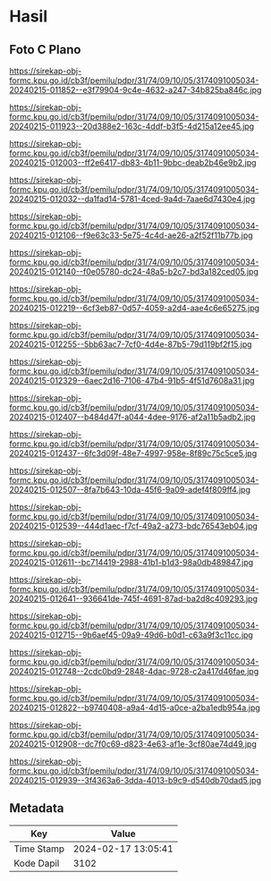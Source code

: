 # Hasil

## Foto C Plano

https://sirekap-obj-formc.kpu.go.id/cb3f/pemilu/pdpr/31/74/09/10/05/3174091005034-20240215-011852--e3f79904-9c4e-4632-a247-34b825ba846c.jpg

https://sirekap-obj-formc.kpu.go.id/cb3f/pemilu/pdpr/31/74/09/10/05/3174091005034-20240215-011923--20d388e2-163c-4ddf-b3f5-4d215a12ee45.jpg

https://sirekap-obj-formc.kpu.go.id/cb3f/pemilu/pdpr/31/74/09/10/05/3174091005034-20240215-012003--ff2e6417-db83-4b11-9bbc-deab2b46e9b2.jpg

https://sirekap-obj-formc.kpu.go.id/cb3f/pemilu/pdpr/31/74/09/10/05/3174091005034-20240215-012032--da1fad14-5781-4ced-9a4d-7aae6d7430e4.jpg

https://sirekap-obj-formc.kpu.go.id/cb3f/pemilu/pdpr/31/74/09/10/05/3174091005034-20240215-012106--f9e63c33-5e75-4c4d-ae26-a2f52f11b77b.jpg

https://sirekap-obj-formc.kpu.go.id/cb3f/pemilu/pdpr/31/74/09/10/05/3174091005034-20240215-012140--f0e05780-dc24-48a5-b2c7-bd3a182ced05.jpg

https://sirekap-obj-formc.kpu.go.id/cb3f/pemilu/pdpr/31/74/09/10/05/3174091005034-20240215-012219--6cf3eb87-0d57-4059-a2d4-aae4c6e65275.jpg

https://sirekap-obj-formc.kpu.go.id/cb3f/pemilu/pdpr/31/74/09/10/05/3174091005034-20240215-012255--5bb63ac7-7cf0-4d4e-87b5-79d119bf2f15.jpg

https://sirekap-obj-formc.kpu.go.id/cb3f/pemilu/pdpr/31/74/09/10/05/3174091005034-20240215-012329--6aec2d16-7106-47b4-91b5-4f51d7608a31.jpg

https://sirekap-obj-formc.kpu.go.id/cb3f/pemilu/pdpr/31/74/09/10/05/3174091005034-20240215-012407--b484d47f-a044-4dee-9176-af2a11b5adb2.jpg

https://sirekap-obj-formc.kpu.go.id/cb3f/pemilu/pdpr/31/74/09/10/05/3174091005034-20240215-012437--6fc3d09f-48e7-4997-958e-8f89c75c5ce5.jpg

https://sirekap-obj-formc.kpu.go.id/cb3f/pemilu/pdpr/31/74/09/10/05/3174091005034-20240215-012507--8fa7b643-10da-45f6-9a09-adef4f809ff4.jpg

https://sirekap-obj-formc.kpu.go.id/cb3f/pemilu/pdpr/31/74/09/10/05/3174091005034-20240215-012539--444d1aec-f7cf-49a2-a273-bdc76543eb04.jpg

https://sirekap-obj-formc.kpu.go.id/cb3f/pemilu/pdpr/31/74/09/10/05/3174091005034-20240215-012611--bc714419-2988-41b1-b1d3-98a0db489847.jpg

https://sirekap-obj-formc.kpu.go.id/cb3f/pemilu/pdpr/31/74/09/10/05/3174091005034-20240215-012641--936641de-745f-4691-87ad-ba2d8c409293.jpg

https://sirekap-obj-formc.kpu.go.id/cb3f/pemilu/pdpr/31/74/09/10/05/3174091005034-20240215-012715--9b6aef45-09a9-49d6-b0d1-c63a9f3c11cc.jpg

https://sirekap-obj-formc.kpu.go.id/cb3f/pemilu/pdpr/31/74/09/10/05/3174091005034-20240215-012748--2cdc0bd9-2848-4dac-9728-c2a417d46fae.jpg

https://sirekap-obj-formc.kpu.go.id/cb3f/pemilu/pdpr/31/74/09/10/05/3174091005034-20240215-012822--b9740408-a9a4-4d15-a0ce-a2ba1edb954a.jpg

https://sirekap-obj-formc.kpu.go.id/cb3f/pemilu/pdpr/31/74/09/10/05/3174091005034-20240215-012908--dc7f0c69-d823-4e63-af1e-3cf80ae74d49.jpg

https://sirekap-obj-formc.kpu.go.id/cb3f/pemilu/pdpr/31/74/09/10/05/3174091005034-20240215-012939--3f4363a6-3dda-4013-b9c9-d540db70dad5.jpg


## Metadata

| Key        | Value               |
| ---------- | ------------------- |
| Time Stamp | 2024-02-17 13:05:41 |
| Kode Dapil | 3102                |



